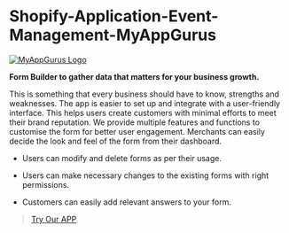 # Shopify-Application-Event-Management-MyAppGurus

[![MyAppGurus Logo](https://cdn.shopify.com/app-store/listing_images/947d6a4310b97ac2993be68dcede3182/icon/CL20s_-Jtv4CEAE=.jpeg "Event Management‑MyAppGurus")](https://apps.shopify.com/event-management-myappgurus "Form Builder‑MyAppGurus")

**Form Builder to gather data that matters for your business growth.**

This is something that every business should have to know, strengths and weaknesses. The app is easier to set up and integrate with a user-friendly interface. This helps users create customers with minimal efforts to meet their brand reputation. We provide multiple features and functions to customise the form for better user engagement. Merchants can easily decide the look and feel of the form from their dashboard.


- Users can modify and delete forms as per their usage.

- Users can make necessary changes to the existing forms with right permissions.

- Customers can easily add relevant answers to your form.

> [Try Our APP](https://apps.shopify.com/event-management-myappgurus)
